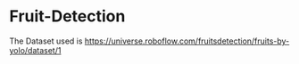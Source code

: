 # Fruit-Detection

The Dataset used is https://universe.roboflow.com/fruitsdetection/fruits-by-yolo/dataset/1
